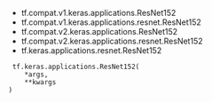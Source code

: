 - tf.compat.v1.keras.applications.ResNet152
- tf.compat.v1.keras.applications.resnet.ResNet152
- tf.compat.v2.keras.applications.ResNet152
- tf.compat.v2.keras.applications.resnet.ResNet152
- tf.keras.applications.resnet.ResNet152

```
 tf.keras.applications.ResNet152(
    *args,
    **kwargs
)
```
